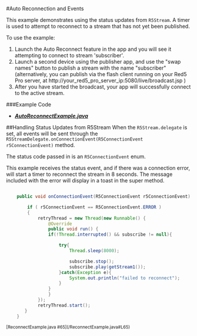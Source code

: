 #Auto Reconnection and Events

This example demonstrates using the status updates from `R5Stream`.  A timer is used to attempt to reconnect to a stream that has not yet been published.

To use the example: 
1. Launch the Auto Reconnect feature in the app and you will see it attempting to connect to stream 'subscriber'.  
2. Launch a second device using the publisher app, and use the "swap names" button to publish a stream with the name "subscriber" (alternatively, you can publish via the flash client running on your Red5 Pro server, at http://your_red5_pro_server_ip:5080/live/broadcast.jsp )
3. After you have started the broadcast, your app will successfully connect to the active stream.
 


###Example Code
- ***[AutoReconnectExample.java](/AutoReconnectExample.java)***


##Handling Status Updates from R5Stream
When the `R5Stream.delegate` is set, all events will be sent through the  `R5StreamDelegate.onConnectionEvent(R5ConnectionEvent r5ConnectionEvent)` method.  

The status code passed in is an `R5ConnectionEvent` enum.

This example receives the status event, and if there was a connection error, will start a timer to reconnect the stream in 8 seconds.  The message included with the error will display in a toast in the super method.

```Java

	public void onConnectionEvent(R5ConnectionEvent r5ConnectionEvent) {

        if ( r5ConnectionEvent == R5ConnectionEvent.ERROR )
        {
            retryThread = new Thread(new Runnable() {
                @Override
                public void run() {
                if(!Thread.interrupted() && subscribe != null){

                    try{
                        Thread.sleep(8000);

                        subscribe.stop();
                        subscribe.play(getStream1());
                    }catch(Exception e){
                        System.out.println("failed to reconnect");
                    }
                }
                }
            });
            retryThread.start();
       }
    }

```
<sup>
[ReconnectExample.java #65](/ReconnectExample.java#L65)
</sup>

